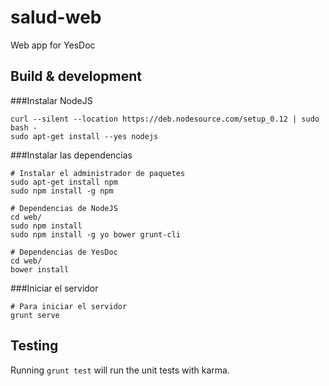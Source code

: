 salud-web
===========
Web app for YesDoc

Build & development
-------------------

###Instalar NodeJS

    curl --silent --location https://deb.nodesource.com/setup_0.12 | sudo bash -
    sudo apt-get install --yes nodejs

###Instalar las dependencias

    # Instalar el administrador de paquetes
    sudo apt-get install npm
    sudo npm install -g npm

    # Dependencias de NodeJS
    cd web/
    sudo npm install
    sudo npm install -g yo bower grunt-cli

    # Dependencias de YesDoc
    cd web/
    bower install

###Iniciar el servidor

    # Para iniciar el servidor
    grunt serve


## Testing

Running `grunt test` will run the unit tests with karma.
